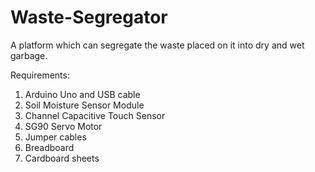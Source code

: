 # Waste-Segregator
A platform which can segregate the waste placed on it into dry and wet garbage.

Requirements:
1. Arduino Uno and USB cable
2. Soil Moisture Sensor Module
3. Channel Capacitive Touch Sensor
4. SG90 Servo Motor
5. Jumper cables
6. Breadboard
7. Cardboard sheets
